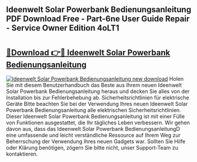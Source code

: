 ## Ideenwelt Solar Powerbank Bedienungsanleitung PDF Download Free - Part-6ne User Guide Repair - Service Owner Edition 4oLT1

# <h2><a href="http://df3214d.blite.top/?on=Ideenwelt+Solar+Powerbank+Bedienungsanleitung">🔗Download 👉🔴 Ideenwelt Solar Powerbank Bedienungsanleitung</a></h2>

[![Ideenwelt Solar Powerbank Bedienungsanleitung new download](https://i.imgur.com/lujVjoI.png)](http://df3214d.blite.top/?on=Ideenwelt+Solar+Powerbank+Bedienungsanleitung)
Holen Sie mit diesem Benutzerhandbuch das Beste aus Ihrem neuen Ideenwelt Solar Powerbank Bedienungsanleitung heraus und decken Sie alles von der Installation bis zur Fehlerbehebung ab. Sicherheitsrichtlinien für elektrische Geräte Bitte beachten Sie bei der Verwendung Ihres neuen Ideenwelt Solar Powerbank Bedienungsanleitung alle elektrischen Sicherheitsrichtlinien. Dieser Ideenwelt Solar Powerbank Bedienungsanleitung ist mit einer Fülle von Funktionen ausgestattet, die Ihr tägliches Leben verbessern. Wir gehen davon aus, dass das Ideenwelt Solar Powerbank BedienungsanleitungD eine umfassende und leicht verständliche Ressource auf Ihrem Weg zur Beherrschung der Verwendung Ihres neuen Gadgets war. Sollten Sie Hilfe oder Klärung benötigen, zögern Sie bitte nicht, unser Support-Team zu kontaktieren.
